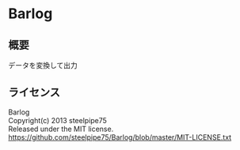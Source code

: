 # Barlog

## 概要

データを変換して出力

## ライセンス

Barlog  
Copyright(c) 2013 steelpipe75  
Released under the MIT license.  
https://github.com/steelpipe75/Barlog/blob/master/MIT-LICENSE.txt
